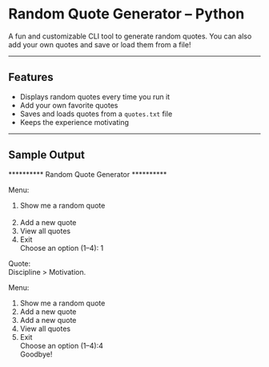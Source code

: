 #  Random Quote Generator – Python

A fun and customizable CLI tool to generate random quotes. You can also add your own quotes and save or load them from a file!

---

## Features

-  Displays random quotes every time you run it
-  Add your own favorite quotes
-  Saves and loads quotes from a `quotes.txt` file
-  Keeps the experience motivating

---

##  Sample Output
********** Random Quote Generator **********<br>

Menu:<br>
1. Show me a random quote<br><br>
2. Add a new quote<br>
3. View all quotes<br>
4. Exit<br>
Choose an option (1–4): 1<br>

Quote:<br>
Discipline > Motivation.<br>

Menu:<br>
1. Show me a random quote<br>
2. Add a new quote<br>
2. Add a new quote<br>
3. View all quotes<br>
4. Exit<br>
Choose an option (1–4):4<br>
Goodbye!
